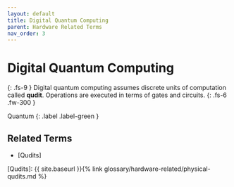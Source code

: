 ```yaml
---
layout: default
title: Digital Quantum Computing
parent: Hardware Related Terms
nav_order: 3
---
```


# Digital Quantum Computing
{: .fs-9 }
Digital quantum computing assumes discrete units of computation called **qudit**. Operations are executed in terms of gates and circuits.
{: .fs-6 .fw-300 }

Quantum
{: .label .label-green }

<!-- ## Full Definition


## Examples -->


<!-- ## Synonyms

-  -->

## Related Terms
- [Qudits]

<!-- ## Sources -->

[Qudits]: {{ site.baseurl }}{% link glossary/hardware-related/physical-qudits.md %}
